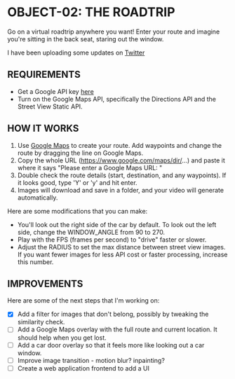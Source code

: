 # OBJECT-02: THE ROADTRIP

Go on a virtual roadtrip anywhere you want! Enter your route and imagine you're sitting in the back seat, staring out the window.

I have been uploading some updates on [Twitter](https://twitter.com/jordan_armitage)


## REQUIREMENTS

- Get a Google API key [here](https://developers.google.com/maps/get-started)
- Turn on the Google Maps API, specifically the Directions API and the Street View Static API.


## HOW IT WORKS

1. Use [Google Maps](https://www.google.com/maps) to create your route. Add waypoints and change the route by dragging the line on Google Maps.
2. Copy the whole URL (https://www.google.com/maps/dir/...) and paste it where it says "Please enter a Google Maps URL: "
3. Double check the route details (start, destination, and any waypoints). If it looks good, type 'Y' or 'y' and hit enter.
4. Images will download and save in a folder, and your video will generate automatically.

Here are some modifications that you can make:
- You'll look out the right side of the car by default. To look out the left side, change the WINDOW_ANGLE from 90 to 270.
- Play with the FPS (frames per second) to "drive" faster or slower.
- Adjust the RADIUS to set the max distance between street view images. If you want fewer images for less API cost or faster processing, increase this number.


## IMPROVEMENTS

Here are some of the next steps that I'm working on:

- [x] Add a filter for images that don't belong, possibly by tweaking the similarity check.
- [ ] Add a Google Maps overlay with the full route and current location. It should help when you get lost.
- [ ] Add a car door overlay so that it feels more like looking out a car window.
- [ ] Improve image transition - motion blur? inpainting?
- [ ] Create a web application frontend to add a UI
